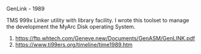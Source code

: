 GenLink - 1989

TMS 999x Linker utility with library facility.  I wrote this toolset to manage the development the MyArc Disk operating System.

1) https://ftp.whtech.com/Geneve.new/Documents/GenASM/GenLINK.pdf
2) https://www.ti99ers.org/timeline/time1989.htm
